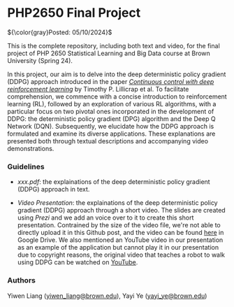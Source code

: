 # PHP2650 Final Project

${\color{gray}Posted: 05/10/2024}$

This is the complete repository, including both text and video, for the final project of PHP 2650 Statistical Learning and Big Data course at Brown University (Spring 24).

In this project, our aim is to delve into the deep deterministic policy gradient (DDPG) approach introduced in the paper [*Continuous control with deep reinforcement learning*](https://arxiv.org/abs/1509.02971) by Timothy P. Lillicrap et al. To facilitate comprehension, we commence with a concise introduction to reinforcement learning (RL), followed by an exploration of various RL algorithms, with a particular focus on two pivotal ones incorporated in the development of DDPG: the deterministic policy gradient (DPG) algorithm and the Deep Q Network (DQN). Subsequently, we elucidate how the DDPG approach is formulated and examine its diverse applications. These explanations are presented both through textual descriptions and accompanying video demonstrations.

### Guidelines

* *xxx.pdf*: the explainations of the deep deterministic policy gradient (DDPG) approach in text.

* *Video Presentation*: the explainations of the deep deterministic policy gradient (DDPG) approach through a short video. The slides are created using *Prezi* and we add an voice over to it to create this short presentation. Contrained by the size of the video file, we're not able to directly upload it in this Github post, and the video can be found [here](https://drive.google.com/file/d/1TZLXkOSE62LYvV1SI7H1rE8Ym7c5YzLn/view?usp=drive_link) in Google Drive. We also mentioned an YouTube video in our presentation as an example of the application but cannot play it in our presentation due to copyright reasons, the original video that teaches a robot to walk using DDPG can be watched on [YouTube](https://www.youtube.com/watch?v=TEFXp2Ro-10).

### Authors

Yiwen Liang (yiwen_liang@brown.edu), Yayi Ye (yayi_ye@brown.edu)
